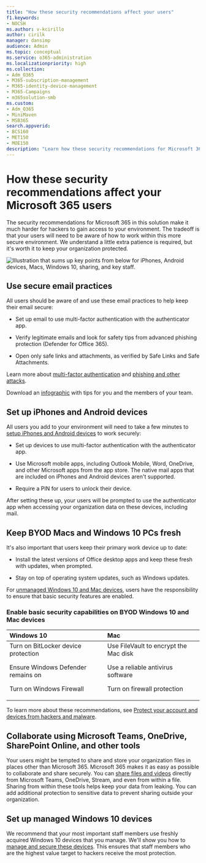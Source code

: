 ```yaml
---
title: "How these security recommendations affect your users"
f1.keywords:
- NOCSH
ms.author: v-kcirillo
author: cirilk
manager: dansimp
audience: Admin
ms.topic: conceptual
ms.service: o365-administration
ms.localizationpriority: high
ms.collection: 
- Adm_O365
- M365-subscription-management 
- M365-identity-device-management
- M365-Campaigns
- m365solution-smb
ms.custom:
- Adm_O365
- MiniMaven
- MSB365
search.appverid:
- BCS160
- MET150
- MOE150
description: "Learn how these security recommendations for Microsoft 365 Business Premium affects your users and protects your data."
---
```


# How these security recommendations affect your Microsoft 365 users

The security recommendations for Microsoft 365 in this solution make it much harder for hackers to gain access to your environment. The tradeoff is that your users will need to be aware of how to work within this more secure environment. We understand a little extra patience is required, but it's worth it to keep your organization protected.

![Illustration that sums up key points from below for iPhones, Android devices, Macs, Windows 10, sharing, and key staff.](../media/M365-democracy-Users_900px.png)

## Use secure email practices

All users should be aware of and use these email practices to help keep their email secure:

- Set up email to use multi-factor authentication with the authenticator app.

- Verify legitimate emails and look for safety tips from advanced phishing protection (Defender for Office 365).

- Open only safe links and attachments, as verified by Safe Links and Safe Attachments.

Learn more about [multi-factor authentication](m365bp-multifactor-authentication.md) and [phishing and other attacks](m365bp-avoid-phishing-and-attacks.md).

Download an [infographic](m365-campaigns-protect-campaign-infographic.md) with tips for you and the members of your team.

## Set up iPhones and Android devices

All users you add to your environment will need to take a few minutes to [setup iPhones and Android devices](../business/set-up-mobile-devices.md) to work securely:

- Set up devices to use multi-factor authentication with the authenticator app.

- Use Microsoft mobile apps, including Outlook Mobile, Word, OneDrive, and other Microsoft apps from the app store. The native mail apps that are included on iPhones and Android devices aren't supported. 

- Require a PIN for users to unlock their device.

After setting these up, your users will be prompted to use the authenticator app when accessing your organization data on these devices, including mail.

## Keep BYOD Macs and Windows 10 PCs fresh

It's also important that users keep their primary work device up to date:

- Install the latest versions of Office desktop apps and keep these fresh with updates, when prompted.

- Stay on top of operating system updates, such as Windows updates.

For [unmanaged Windows 10 and Mac devices](m365bp-protect-pcs-macs.md), users have the responsibility to ensure that basic security features are enabled.

### Enable basic security capabilities on BYOD Windows 10 and Mac devices

|**Windows 10**|**Mac**|
|:-----|:------|
|Turn on BitLocker device protection<p><p> Ensure Windows Defender remains on <p>Turn on Windows Firewall| Use FileVault to encrypt the Mac disk <p><p>Use a reliable antivirus software <p>Turn on firewall protection|

To learn more about these recommendations, see [Protect your account and devices from hackers and malware](https://support.office.com/article/Protect-your-account-and-devices-from-hackers-and-malware-066d6216-a56b-4f90-9af3-b3a1e9a327d6#ID0EAABAAA=Windows_10).

## Collaborate using Microsoft Teams, OneDrive, SharePoint Online, and other tools

Your users might be tempted to share and store your organization files in places other than Microsoft 365. Microsoft 365 makes it as easy as possible to collaborate and share securely. You can [share files and videos](share-files-and-videos.md) directly from Microsoft Teams, OneDrive, Stream, and even from within a file. Sharing from within these tools helps keep your data from leaking. You can add additional protection to sensitive data to prevent sharing outside your organization.

## Set up managed Windows 10 devices

We recommend that your most important staff members use freshly acquired Windows 10 devices that you manage. We'll show you how to [manage and secure these devices](../business/set-up-windows-devices.md?toc=/microsoft-365/campaigns/toc.json). This ensures that staff members who are the highest value target to hackers receive the most protection.
